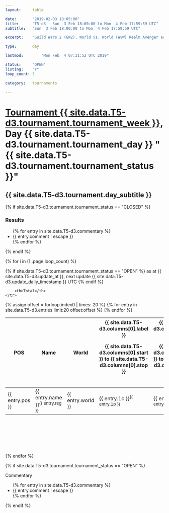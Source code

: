 ```yaml
---
layout: 	table

date: 		"2019-02-03 18:05:00"
title: 		"T5-d3 - Sun  3 Feb 18:00:00 to Mon  4 Feb 17:59:59 UTC"
subtitle: 	"Sun  3 Feb 18:00:00 to Mon  4 Feb 17:59:59 UTC"

excerpt:    "Guild Wars 2 (GW2), World vs. World (WvW) Realm Avenger achivement Tournament. \"Every Kill Counts\""

type:       day

lastmod: 		"Mon Feb  4 07:31:52 UTC 2019"

status:     "OPEN"
listing:    "Y"
loop_count: 3

category: 	tournaments

---
```

<div class="table_header">
    <h1><a href="{{ site.data.T5-d3.tournament.week_url }}">Tournament {{ site.data.T5-d3.tournament.tournament_week }}</a>, Day {{ site.data.T5-d3.tournament.tournament_day }} "{{ site.data.T5-d3.tournament.tournament_status }}"</h1>
    <h2>{{ site.data.T5-d3.tournament.day_subtitle }}</h2> 
</div>

{% if site.data.T5-d3.tournament.tournament_status == "CLOSED" %} 
<div class="commentary">
  <h3>Results</h3>
  <ul>
    {% for entry in site.data.T5-d3.commentary %}
    <li class="commentary_list">{{ entry.comment | escape }}</li>
    {% endfor %}
  </ul>
</div>
{% endif %}


{% for i in (1..page.loop_count) %}

{% if site.data.T5-d3.tournament.tournament_status == "OPEN" %} 
<span class="table_nextupdate">as at {{ site.data.T5-d3.update_at }}, next update {{ site.data.T5-d3.update_daily_timestamp }} UTC</span> 
{% endif %}

<table class="day_table">
  <colgroup>
    <col style="width:18px">
    <col style="width:55px">
    <col style="width:55px">
    <col style="width:12px">
    <col style="width:12px">
    <col style="width:12px">
    <col style="width:12px">
    <col style="width:12px">
    <col style="width:12px">
    <col style="width:12px">
    <col style="width:12px">
    <col style="width:12px">
    <col style="width:12px">
    <col style="width:12px">
    <col style="width:12px">
    <col style="width:12px">
    <col style="width:12px">
    <col style="width:12px">
    <col style="width:12px">
    <col style="width:12px">
    <col style="width:12px">
    <col style="width:12px">
    <col style="width:12px">
    <col style="width:12px">
    <col style="width:12px">
    <col style="width:12px">
    <col style="width:12px">
    <col style="width:18px">
  </colgroup>  
  <thead>
    <tr>
        <th>POS</th>
        <th class="AlignLeft">Name</th>
        <th class="AlignLeft">World</th>

<th><div class="label">{{ site.data.T5-d3.columns[0].label }}<p class="onhover">{{ site.data.T5-d3.columns[0].start }} to {{ site.data.T5-d3.columns[0].stop }}</p></div>​</th>
<th><div class="label">{{ site.data.T5-d3.columns[1].label }}<p class="onhover">{{ site.data.T5-d3.columns[1].start }} to {{ site.data.T5-d3.columns[1].stop }}</p></div>​</th>
<th><div class="label">{{ site.data.T5-d3.columns[2].label }}<p class="onhover">{{ site.data.T5-d3.columns[2].start }} to {{ site.data.T5-d3.columns[2].stop }}</p></div>​</th>
<th><div class="label">{{ site.data.T5-d3.columns[3].label }}<p class="onhover">{{ site.data.T5-d3.columns[3].start }} to {{ site.data.T5-d3.columns[3].stop }}</p></div>​</th>
<th><div class="label">{{ site.data.T5-d3.columns[4].label }}<p class="onhover">{{ site.data.T5-d3.columns[4].start }} to {{ site.data.T5-d3.columns[4].stop }}</p></div>​</th>
<th><div class="label">{{ site.data.T5-d3.columns[5].label }}<p class="onhover">{{ site.data.T5-d3.columns[5].start }} to {{ site.data.T5-d3.columns[5].stop }}</p></div>​</th>
<th><div class="label">{{ site.data.T5-d3.columns[6].label }}<p class="onhover">{{ site.data.T5-d3.columns[6].start }} to {{ site.data.T5-d3.columns[6].stop }}</p></div>​</th>
<th><div class="label">{{ site.data.T5-d3.columns[7].label }}<p class="onhover">{{ site.data.T5-d3.columns[7].start }} to {{ site.data.T5-d3.columns[7].stop }}</p></div>​</th>
<th><div class="label">{{ site.data.T5-d3.columns[8].label }}<p class="onhover">{{ site.data.T5-d3.columns[8].start }} to {{ site.data.T5-d3.columns[8].stop }}</p></div>​</th>
<th><div class="label">{{ site.data.T5-d3.columns[9].label }}<p class="onhover">{{ site.data.T5-d3.columns[9].start }} to {{ site.data.T5-d3.columns[9].stop }}</p></div>​</th>
<th><div class="label">{{ site.data.T5-d3.columns[10].label }}<p class="onhover">{{ site.data.T5-d3.columns[10].start }} to {{ site.data.T5-d3.columns[10].stop }}</p></div>​</th>

<th><div class="label">{{ site.data.T5-d3.columns[11].label }}<p class="onhover">{{ site.data.T5-d3.columns[11].start }} to {{ site.data.T5-d3.columns[11].stop }}</p></div>​</th>
<th><div class="label">{{ site.data.T5-d3.columns[12].label }}<p class="onhover">{{ site.data.T5-d3.columns[12].start }} to {{ site.data.T5-d3.columns[12].stop }}</p></div>​</th>
<th><div class="label">{{ site.data.T5-d3.columns[13].label }}<p class="onhover">{{ site.data.T5-d3.columns[13].start }} to {{ site.data.T5-d3.columns[13].stop }}</p></div>​</th>
<th><div class="label">{{ site.data.T5-d3.columns[14].label }}<p class="onhover">{{ site.data.T5-d3.columns[14].start }} to {{ site.data.T5-d3.columns[14].stop }}</p></div>​</th>
<th><div class="label">{{ site.data.T5-d3.columns[15].label }}<p class="onhover">{{ site.data.T5-d3.columns[15].start }} to {{ site.data.T5-d3.columns[15].stop }}</p></div>​</th>
<th><div class="label">{{ site.data.T5-d3.columns[16].label }}<p class="onhover">{{ site.data.T5-d3.columns[16].start }} to {{ site.data.T5-d3.columns[16].stop }}</p></div>​</th>
<th><div class="label">{{ site.data.T5-d3.columns[17].label }}<p class="onhover">{{ site.data.T5-d3.columns[17].start }} to {{ site.data.T5-d3.columns[17].stop }}</p></div>​</th>
<th><div class="label">{{ site.data.T5-d3.columns[18].label }}<p class="onhover">{{ site.data.T5-d3.columns[18].start }} to {{ site.data.T5-d3.columns[18].stop }}</p></div>​</th>
<th><div class="label">{{ site.data.T5-d3.columns[19].label }}<p class="onhover">{{ site.data.T5-d3.columns[19].start }} to {{ site.data.T5-d3.columns[19].stop }}</p></div>​</th>
<th><div class="label">{{ site.data.T5-d3.columns[20].label }}<p class="onhover">{{ site.data.T5-d3.columns[20].start }} to {{ site.data.T5-d3.columns[20].stop }}</p></div>​</th>

<th><div class="label">{{ site.data.T5-d3.columns[21].label }}<p class="onhover">{{ site.data.T5-d3.columns[21].start }} to {{ site.data.T5-d3.columns[21].stop }}</p></div>​</th>
<th><div class="label">{{ site.data.T5-d3.columns[22].label }}<p class="onhover">{{ site.data.T5-d3.columns[22].start }} to {{ site.data.T5-d3.columns[22].stop }}</p></div>​</th>
<th><div class="label">{{ site.data.T5-d3.columns[23].label }}<p class="onhover">{{ site.data.T5-d3.columns[23].start }} to {{ site.data.T5-d3.columns[23].stop }}</p></div>​</th>

        <th>Total</th>
    </tr>
  </thead>
  {% assign offset = forloop.index0 | times: 20 %}
<tbody>
{% for entry in site.data.T5-d3.entries limit:20 offset:offset %}
  <tr>
    <td class="pl{{ entry.pos }}">{{ entry.pos }}</td>
    <td class="AlignLeft">{{ entry.name }}<sup>{{ entry.reg }}</sup></td>
    <td class="AlignLeft">{{ entry.world }}</td>
    <td class="pl{{ entry.1p }}">{{ entry.1c }}<sup>{{ entry.1p }}</sup></td>
    <td class="pl{{ entry.2p }}">{{ entry.2c }}<sup>{{ entry.2p }}</sup></td>
    <td class="pl{{ entry.3p }}">{{ entry.3c }}<sup>{{ entry.3p }}</sup></td>
    <td class="pl{{ entry.4p }}">{{ entry.4c }}<sup>{{ entry.4p }}</sup></td>
    <td class="pl{{ entry.5p }}">{{ entry.5c }}<sup>{{ entry.5p }}</sup></td>
    <td class="pl{{ entry.6p }}">{{ entry.6c }}<sup>{{ entry.6p }}</sup></td>
    <td class="pl{{ entry.7p }}">{{ entry.7c }}<sup>{{ entry.7p }}</sup></td>
    <td class="pl{{ entry.8p }}">{{ entry.8c }}<sup>{{ entry.8p }}</sup></td>
    <td class="pl{{ entry.9p }}">{{ entry.9c }}<sup>{{ entry.9p }}</sup></td>
    <td class="pl{{ entry.10p }}">{{ entry.10c }}<sup>{{ entry.10p }}</sup></td>
    <td class="pl{{ entry.11p }}">{{ entry.11c }}<sup>{{ entry.11p }}</sup></td>
    <td class="pl{{ entry.12p }}">{{ entry.12c }}<sup>{{ entry.12p }}</sup></td>
    <td class="pl{{ entry.13p }}">{{ entry.13c }}<sup>{{ entry.13p }}</sup></td>
    <td class="pl{{ entry.14p }}">{{ entry.14c }}<sup>{{ entry.14p }}</sup></td>
    <td class="pl{{ entry.15p }}">{{ entry.15c }}<sup>{{ entry.15p }}</sup></td>
    <td class="pl{{ entry.16p }}">{{ entry.16c }}<sup>{{ entry.16p }}</sup></td>
    <td class="pl{{ entry.17p }}">{{ entry.17c }}<sup>{{ entry.17p }}</sup></td>
    <td class="pl{{ entry.18p }}">{{ entry.18c }}<sup>{{ entry.18p }}</sup></td>
    <td class="pl{{ entry.19p }}">{{ entry.19c }}<sup>{{ entry.19p }}</sup></td>
    <td class="pl{{ entry.20p }}">{{ entry.20c }}<sup>{{ entry.20p }}</sup></td>
    <td class="pl{{ entry.21p }}">{{ entry.21c }}<sup>{{ entry.21p }}</sup></td>
    <td class="pl{{ entry.22p }}">{{ entry.22c }}<sup>{{ entry.22p }}</sup></td>
    <td class="pl{{ entry.23p }}">{{ entry.23c }}<sup>{{ entry.23p }}</sup></td>
    <td class="pl{{ entry.24p }}">{{ entry.24c }}<sup>{{ entry.24p }}</sup></td>
    <td>{{ entry.total }}</td>
  </tr>
{% endfor %}  
</tbody>
</table>
<div class="leaderboard">
  <script async src="//pagead2.googlesyndication.com/pagead/js/adsbygoogle.js"></script>
  <!-- 728x90 -->
  <ins class="adsbygoogle"
       style="display:inline-block;width:728px;height:90px"
       data-ad-client="ca-pub-3274917281288240"
       data-ad-slot="3870538733"></ins>
  <script>
  (adsbygoogle = window.adsbygoogle || []).push({});
  </script>    
</div>
<br />
{% endfor %}

{% if site.data.T5-d3.tournament.tournament_status == "OPEN" %} 
<div class="commentary">
  <span class="commentary_title">Commentary</span>
  <ul>
    {% for entry in site.data.T5-d3.commentary %}
    <li class="commentary_list">{{ entry.comment | escape }}</li>
    {% endfor %}
  </ul>
</div>
{% endif %}


